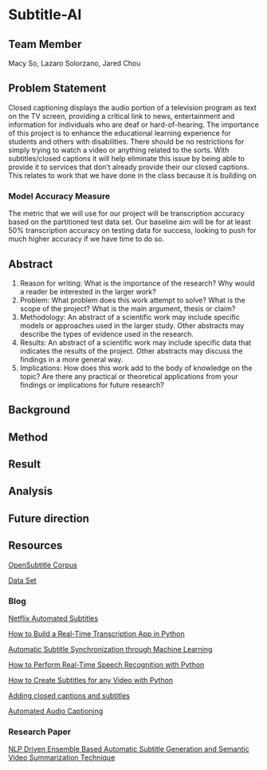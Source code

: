 # Subtitle-AI

## Team Member 
Macy So, Lazaro Solorzano, Jared Chou
## Problem Statement

Closed captioning displays the audio portion of a television program as text on the TV screen, providing a critical link to news, entertainment and information for individuals who are deaf or hard-of-hearing.  The importance of this project is to enhance the educational learning experience for students and others with disabilities. There should be no restrictions for simply trying to watch a video or anything related to the sorts. With subtitles/closed captions it will help eliminate this issue by being able to provide it to services that don’t already provide their our closed captions. This relates to work that we have done in the class because it is building on 

### Model Accuracy Measure
The metric that we will use for our project will be transcription accuracy based on the partitioned test data set. Our baseline aim will be for at least 50% transcription accuracy on testing data for success, looking to push for much higher accuracy if we have time to do so. 


## Abstract

1. Reason for writing: What is the importance of the research? Why would a reader be interested in the larger work?
2. Problem: What problem does this work attempt to solve? What is the scope of the project? What is the main argument, thesis or claim?
3. Methodology: An abstract of a scientific work may include specific models or approaches used in the larger study. Other abstracts may describe the types of evidence used in the research.
4. Results: An abstract of a scientific work may include specific data that indicates the results of the project. Other abstracts may discuss the findings in a more general way.
5. Implications: How does this work add to the body of knowledge on the topic? Are there any practical or theoretical applications from your findings or implications for future research? 
## Background
## Method
## Result
## Analysis
## Future direction

## Resources 
[OpenSubtitle Corpus](http://www.opensubtitles.org/)

[Data Set](https://opus.nlpl.eu/OpenSubtitles2018.php)

### Blog 
[Netflix Automated Subtitles](https://ottverse.com/netflix-automated-subtitling-using-ai-nlp/)

[How to Build a Real-Time Transcription App in Python](https://towardsdatascience.com/how-to-build-a-real-time-transcription-app-in-python-7939c7b02614)

[Automatic Subtitle Synchronization through Machine Learning](https://medium.com/@asabater/automatic-subtitle-synchronization-e188a9275617)

[How to Perform Real-Time Speech Recognition with Python](https://towardsdatascience.com/real-time-speech-recognition-python-assemblyai-13d35eeed226)

[How to Create Subtitles for any Video with Python](https://picovoice.ai/blog/how-to-create-subtitles-for-any-video-with-python/)

[Adding closed captions and subtitles](https://cloud.google.com/transcoder/docs/how-to/captions-and-subtitles)

[Automated Audio Captioning](https://dcase.community/challenge2021/task-automatic-audio-captioning)

### Research Paper
[NLP Driven Ensemble Based Automatic Subtitle Generation and Semantic Video Summarization Technique](https://www.google.com/url?q=https://arxiv.org/pdf/1904.09740.pdf&sa=D&source=docs&ust=1669834722617923&usg=AOvVaw2Ww2EVMGVBoJeQCeZpn4HY)
